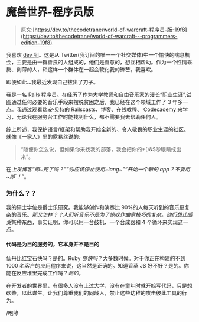 # 魔兽世界-程序员版

> 原文:[https://dev.to/thecodetrane/world-of-warcraft-程序员-版-19f8](https://dev.to/thecodetrane/world-of-warcraft---programmers-edition-19f8)

我喜欢 [dev 到](https://dev.to)。这是从 Twitter(我订阅的唯一一个社交媒体)中一个愉快的喘息机会，主要是由一群善良的人组成的，他们是善意的，想互相帮助。作为一个性情乖戾、刻薄的人，和这样一个群体在一起会软化我的锋芒。我喜欢。

即便如此...我最近发现自己拔出了刀子。

我是一名 Rails 程序员。在经历了作为大学教师和自由音乐家的漫长“职业生涯”,试图通过任何必要的音乐手段来摆脱贫困之后，我已经在这个领域工作了 3 年多一点。我通过观看瑞安·贝特的 Railscasts、博客、在线教程、 [Codecademy](//www.codecademy.com) 来学习，无论我在服务台工作时能找到什么，都不需要我去帮助任何人。

综上所述，我保护语言/框架和帮助我开始全新的、令人敬畏的职业生涯的社区。就像《一家人》里的露易丝说的:

> “随便你怎么说，但如果你来找我的部落，我会把你的*()&$@眼睛挖出来”。

在*上发博客“郎~死了吗？”“你应该停止使用~lang~”“开始一个新的 app？不要用~郎`！”*。

### 为什么？？

我的硕士学位是爵士乐研究。我能够创作和演奏比 90%的人每天听到的音乐更复杂的音乐。*那又怎样？？*人们听音乐不是为了惊叹作曲家技巧的复杂。他们想让*感受*某种东西，事实证明，你可以用一台鼓机、一个合成器和 4 个循环来实现这一点。

#### 代码是为目的服务的，它本身并不是目的

仙丹比红宝石快吗？是的。Ruby *够快吗*？大多数时候。对于你正在构建的不到 1000 名客户的应用程序来说，这当然是正确的。知道香草 JS 好不好？是的。你能在反应堆里完成工作吗？*是的*。

在开发者的世界里，有很多人没有上过大学，没有在童年时就开始写代码，只是想砍柴，以此谋生。让我们尊重我们的同龄人，禁止这些幼稚的攻击彼此工具的行为。

/咆哮